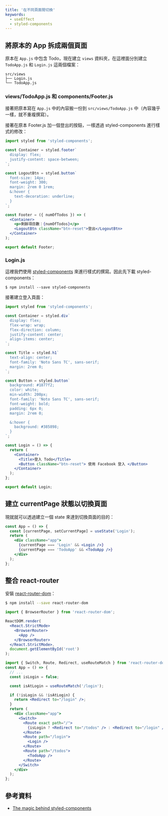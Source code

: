 ```yaml
---
title: '在不同頁面間切換'
keywords:
  - useEffect
  - styled-components
---
```


## 將原本的 App 拆成兩個頁面

原本在 `App.js` 中包含 Todo，現在建立 `views` 資料夾，在這裡面分別建立 `TodoApp.js` 和 `Login.js` 這兩個檔案：

```text
src/views
├── Login.js
└── TodoApp.js
```

### views/TodoApp.js 和 components/Footer.js

接著把原本寫在 `App.js` 中的內容搬一份到 `src/views/TodoApp.js` 中（內容幾乎一樣，就不重複撰寫）。

接著在原本 Footer.js 加一個登出的按鈕，一樣透過 styled-components 進行樣式的修改：

```jsx title="src/components/Footer.js"
import styled from 'styled-components';

const Container = styled.footer`
  display: flex;
  justify-content: space-between;
`;

const LogoutBtn = styled.button`
  font-size: 14px;
  font-weight: 300;
  margin: 2rem 0 1rem;
  &:hover {
    text-decoration: underline;
  }
`;

const Footer = ({ numOfTodos }) => (
  <Container>
    <p>剩餘項目數：{numOfTodos}</p>
    <LogoutBtn className="btn-reset">登出</LogoutBtn>
  </Container>
);

export default Footer;
```

### Login.js

這裡我們使用 [styled-components](https://styled-components.com/docs) 來進行樣式的撰寫。因此先下載 styled-components：

```shell
$ npm install --save styled-components
```

接著建立登入頁面：

```jsx title="/src/views/login.js"
import styled from 'styled-components';

const Container = styled.div`
  display: flex;
  flex-wrap: wrap;
  flex-direction: column;
  justify-content: center;
  align-items: center;
`;

const Title = styled.h1`
  text-align: center;
  font-family: 'Noto Sans TC', sans-serif;
  margin: 2rem 0;
`;

const Button = styled.button`
  background: #1877f2;
  color: white;
  min-width: 200px;
  font-family: 'Noto Sans TC', sans-serif;
  font-weight: bold;
  padding: 6px 0;
  margin: 2rem 0;

  &:hover {
    background: #385898;
  }
`;

const Login = () => {
  return (
    <Container>
      <Title>登入 Todo</Title>
      <Button className="btn-reset"> 使用 Facebook 登入 </Button>
    </Container>
  );
};

export default Login;
```

## 建立 currentPage 狀態以切換頁面

現就就可以透過建立一個 state 來達到切換頁面的目的：

```jsx title="./src/App.js"
const App = () => {
  const [currentPage, setCurrentPage] = useState('Login');
  return (
    <div className="app">
      {currentPage === 'Login' && <Login />}
      {currentPage === 'TodoApp' && <TodoApp />}
    </div>
  );
};
```

## 整合 react-router

安裝 [react-router-dom](https://reactrouter.com/web/example/basic)：

```bash
$ npm install --save react-router-dom
```

```jsx title="src/index.js"
import { BrowserRouter } from 'react-router-dom';

ReactDOM.render(
  <React.StrictMode>
    <BrowserRouter>
      <App />
    </BrowserRouter>
  </React.StrictMode>,
  document.getElementById('root')
);
```

```jsx title="src/App.js"
import { Switch, Route, Redirect, useRouteMatch } from 'react-router-dom';
const App = () => {
  // ...
  const isLogin = false;

  const isAtLogin = useRouteMatch('/login');

  if (!isLogin && !isAtLogin) {
    return <Redirect to="/login" />;
  }
  return (
    <div className="app">
      <Switch>
        <Route exact path="/">
          {isLogin ? <Redirect to="/todos" /> : <Redirect to="/login" />}
        </Route>
        <Route path="/login">
          <Login />
        </Route>
        <Route path="/todos">
          <TodoApp />
        </Route>
      </Switch>
    </div>
  );
};
```

## 參考資料

- [The magic behind styled-components](https://mxstbr.blog/2016/11/styled-components-magic-explained/)
